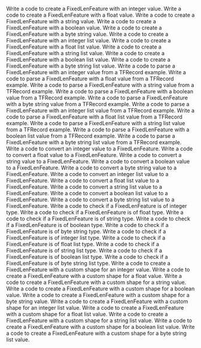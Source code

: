 Write a code to create a FixedLenFeature with an integer value.
Write a code to create a FixedLenFeature with a float value.
Write a code to create a FixedLenFeature with a string value.
Write a code to create a FixedLenFeature with a boolean value.
Write a code to create a FixedLenFeature with a byte string value.
Write a code to create a FixedLenFeature with an integer list value.
Write a code to create a FixedLenFeature with a float list value.
Write a code to create a FixedLenFeature with a string list value.
Write a code to create a FixedLenFeature with a boolean list value.
Write a code to create a FixedLenFeature with a byte string list value.
Write a code to parse a FixedLenFeature with an integer value from a TFRecord example.
Write a code to parse a FixedLenFeature with a float value from a TFRecord example.
Write a code to parse a FixedLenFeature with a string value from a TFRecord example.
Write a code to parse a FixedLenFeature with a boolean value from a TFRecord example.
Write a code to parse a FixedLenFeature with a byte string value from a TFRecord example.
Write a code to parse a FixedLenFeature with an integer list value from a TFRecord example.
Write a code to parse a FixedLenFeature with a float list value from a TFRecord example.
Write a code to parse a FixedLenFeature with a string list value from a TFRecord example.
Write a code to parse a FixedLenFeature with a boolean list value from a TFRecord example.
Write a code to parse a FixedLenFeature with a byte string list value from a TFRecord example.
Write a code to convert an integer value to a FixedLenFeature.
Write a code to convert a float value to a FixedLenFeature.
Write a code to convert a string value to a FixedLenFeature.
Write a code to convert a boolean value to a FixedLenFeature.
Write a code to convert a byte string value to a FixedLenFeature.
Write a code to convert an integer list value to a FixedLenFeature.
Write a code to convert a float list value to a FixedLenFeature.
Write a code to convert a string list value to a FixedLenFeature.
Write a code to convert a boolean list value to a FixedLenFeature.
Write a code to convert a byte string list value to a FixedLenFeature.
Write a code to check if a FixedLenFeature is of integer type.
Write a code to check if a FixedLenFeature is of float type.
Write a code to check if a FixedLenFeature is of string type.
Write a code to check if a FixedLenFeature is of boolean type.
Write a code to check if a FixedLenFeature is of byte string type.
Write a code to check if a FixedLenFeature is of integer list type.
Write a code to check if a FixedLenFeature is of float list type.
Write a code to check if a FixedLenFeature is of string list type.
Write a code to check if a FixedLenFeature is of boolean list type.
Write a code to check if a FixedLenFeature is of byte string list type.
Write a code to create a FixedLenFeature with a custom shape for an integer value.
Write a code to create a FixedLenFeature with a custom shape for a float value.
Write a code to create a FixedLenFeature with a custom shape for a string value.
Write a code to create a FixedLenFeature with a custom shape for a boolean value.
Write a code to create a FixedLenFeature with a custom shape for a byte string value.
Write a code to create a FixedLenFeature with a custom shape for an integer list value.
Write a code to create a FixedLenFeature with a custom shape for a float list value.
Write a code to create a FixedLenFeature with a custom shape for a string list value.
Write a code to create a FixedLenFeature with a custom shape for a boolean list value.
Write a code to create a FixedLenFeature with a custom shape for a byte string list value.